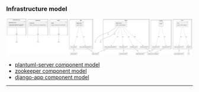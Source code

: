 
### Infrastructure model
![Infrastructure main model](.infragenie/infrastructure_main_model.png)
- [plantuml-server component model](.infragenie/plantuml-server_component_model.png)
- [zookeeper component model](.infragenie/zookeeper_component_model.png)
- [django-app component model](.infragenie/django-app_component_model.png)

---
